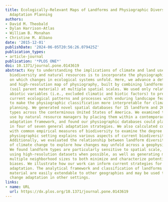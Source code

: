 ```yaml
---
title: Ecologically-Relevant Maps of Landforms and Physiographic Diversity for Climate
  Adaptation Planning
authors:
- David M. Theobald
- Dylan Harrison-Atlas
- William B. Monahan
- Christine M. Albano
date: '2015-12-01'
publishDate: '2024-06-05T20:56:26.079425Z'
publication_types:
- article-journal
publication: '*PLOS ONE*'
doi: 10.1371/journal.pone.0143619
abstract: Key to understanding the implications of climate and land use change on
  biodiversity and natural resources is to incorporate the physiographic platform
  on which changes in ecological systems unfold. Here, we advance a detailed classification
  and high-resolution map of physiography, built by combining landforms and lithology
  (soil parent material) at multiple spatial scales. We used only relatively static
  abiotic variables (i.e., excluded climatic and biotic factors) to prevent confounding
  current ecological patterns and processes with enduring landscape features, and
  to make the physiographic classification more interpretable for climate adaptation
  planning. We generated novel spatial databases for 15 landform and 269 physiographic
  types across the conterminous United States of America. We examined their potential
  use by natural resource managers by placing them within a contemporary climate change
  adaptation framework, and found our physiographic databases could play key roles
  in four of seven general adaptation strategies. We also calculated correlations
  with common empirical measures of biodiversity to examine the degree to which the
  physiographic setting explains various aspects of current biodiversity patterns.
  Additionally, we evaluated the relationship between landform diversity and measures
  of climate change to explore how changes may unfold across a geophysical template.
  We found landform types are particularly sensitive to spatial scale, and so we recommend
  using high-resolution datasets when possible, as well as generating metrics using
  multiple neighborhood sizes to both minimize and characterize potential unknown
  biases. We illustrate how our work can inform current strategies for climate change
  adaptation. The analytical framework and classification of landforms and parent
  material are easily extendable to other geographies and may be used to promote climate
  change adaptation in other settings.
links:
- name: URL
  url: https://dx.plos.org/10.1371/journal.pone.0143619
---
```

